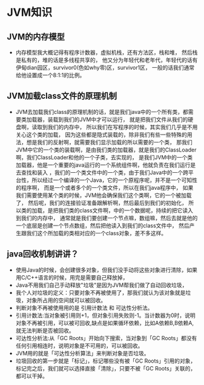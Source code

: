# JVM知识

## JVM的内存模型

* 内存模型我大概记得有程序计数器，虚拟机栈，还有方法区，栈和堆，
然后栈是私有的，堆的话是多线程共享的，
他又分为年轻代和老年代，年轻代的话有伊甸dian园区，survivor0(色如why零)区，survivor1区，
一般的话我们通常给他设置成一个8:1:1的比例。

## JVM加载class文件的原理机制

* JVM去加载我们class的原理机制的话，就是我们java中的一个所有类，都需要类加载器，装载到我们的JVM中才可以运行，
就是把我们文件从我们的硬盘啊，读取到我们的内存中，
所以我们在写程序的时候，其实我们几乎是不用关心这个类的加载，
因为这些都是隐式装载的，除非我们有些一些特殊的用法，想是我们的反射啊，就需要我们显示加载的所以需要的一个类，
那我们JVM中它的一个类的装载啊，是由我们类的加载器，就是我们的ClassLoader啊，我们ClassLoader和他的一个子类，去实现的，
是我们JVM中的一个类加载器，他是一个重要的java运行的一个系统组件啊，他就负责在我们运行是去查找和装入
，我们的一个类文件中的一个类，由于我们Java中的一个跨平台性，所以经过一个编译的一个Java，它的一个原程序呢，并不是一个可知性的程序啊，
而是一个或者多个的一个类文件，所以在我们java程序中，
如果我们需要使用某个类的时候，JVM他会确保我们这个类啊，它的一个被加载了，
然后呢，我们的连接验证准备跟解析啊，然后最后到我们的初始化，
所以类的加载，是把我们类的class文件啊，中的一个数据呢，持续的把它读入到我们的内存中，
通常就是我们要创建一个节点嘛，数组嘛，然后去就是他的一个底层是创建一个节点数组，然后把他读入到我们的class文件中，
然后产生跟我们这个所加载的类相对应的一个class对象，差不多这样。


## java回收机制讲讲？

* 使用Java的时候，会创建很多对象，但我们没手动将这些对象进行清除，如果用C/C++语言的时候，用完是需要自己释放掉， 
* Java不用我们自己手动释放"垃圾"是因为JVM帮我们做了自动回收垃圾， 
* 我个人对垃圾的定义：只要对象不再被使用了，那我们就认为该对象就是垃圾，对象所占用的空间就可以被回收。 
* 判断对象不再被使用用的是 引用计数法 和 可达性分析法。 
* 引用计数法:当对象被引用则+1，但对象引用失败则-1。当计数器为0时，说明对象不再被引用，可以被可回收,缺点是如果循环依赖，比如A依赖B,B依赖A,就无法判断是否被回收。 
* 可达性分析法:从「GC Roots」开始向下搜索，当对象到「GC Roots」都没有任何引用相连时，说明对象是不可用的，可以被回收。 
* JVM用的就是「可达性分析算法」来判断对象是否垃圾。 
* 垃圾回收的第一步就是「标记」，标记哪些没有被「GC Roots」引用的对象，标记完之后，我们就可以选择直接「清除」，只要不被「GC Roots」关联的，都可以干掉。


